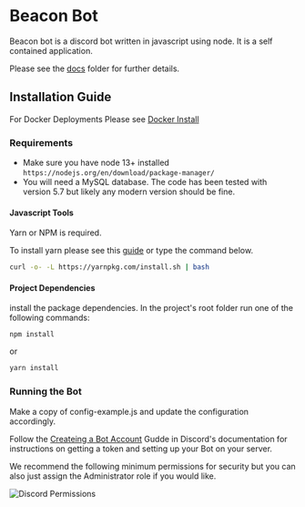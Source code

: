 # Beacon Bot

Beacon bot is a discord bot written in javascript using node.  It is a self contained application.

Please see the [docs](docs) folder for further details.

## Installation Guide
For Docker Deployments Please see [Docker Install](docs/DOCKER.md)

### Requirements 

  - Make sure you have node 13+ installed ```https://nodejs.org/en/download/package-manager/```
  - You will need a MySQL database. The code has been tested with version 5.7 but likely any modern version should be fine. 

#### Javascript Tools

  Yarn or NPM is required.  

  To install yarn please see this [guide](https://classic.yarnpkg.com/en/docs/install) or type the command below.

  ```sh
  curl -o- -L https://yarnpkg.com/install.sh | bash
  ```

#### Project Dependencies 

  install the package dependencies.  In the project's root folder run one of the following commands:

  ```
  npm install
  ```

  or

  ```sh
  yarn install
  ```

### Running the Bot

Make a copy of config-example.js and update the configuration accordingly.

Follow the [Createing a Bot Account](https://discordpy.readthedocs.io/en/latest/discord.html) Gudde in Discord's documentation for instructions on getting a token and setting up your Bot on your server.

We recommend the following minimum permissions for security but you can also just assign the Administrator role if you would like. 

![Discord Permissions](assets/discord_permissions.png)
